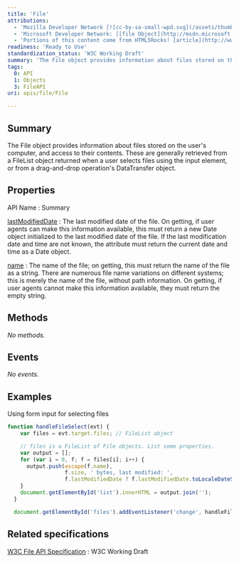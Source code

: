 ```yaml
---
title: 'File'
attributions:
  - 'Mozilla Developer Network [![cc-by-sa-small-wpd.svg](/assets/thumb/8/8c/cc-by-sa-small-wpd.svg/120px-cc-by-sa-small-wpd.svg.png)](http://creativecommons.org/licenses/by-sa/3.0/us/): [[File](https://developer.mozilla.org/en-US/docs/Web/API/File) Article]'
  - 'Microsoft Developer Network: [[file Object](http://msdn.microsoft.com/en-us/library/ie/hh772305(v=vs.85).aspx) Article]'
  - 'Portions of this content come from HTML5Rocks! [article](http://www.html5rocks.com/en/tutorials/file/dndfiles/)'
readiness: 'Ready to Use'
standardization_status: 'W3C Working Draft'
summary: 'The File object provides information about files stored on the user''s computer, and access to their contents. These are generally retrieved from a FileList object returned when a user selects files using the input element, or from a drag-and-drop operation''s DataTransfer object.'
tags:
  0: API
  1: Objects
  3: FileAPI
uri: apis/file/File

---
```

## Summary

The File object provides information about files stored on the user's computer, and access to their contents. These are generally retrieved from a FileList object returned when a user selects files using the input element, or from a drag-and-drop operation's DataTransfer object.

## Properties

API Name
:   Summary

[lastModifiedDate](/apis/file/File/lastModifiedDate)
:   The last modified date of the file. On getting, if user agents can make this information available, this must return a new Date object initialized to the last modified date of the file. If the last modification date and time are not known, the attribute must return the current date and time as a Date object.

[name](/apis/file/File/name)
:   The name of the file; on getting, this must return the name of the file as a string. There are numerous file name variations on different systems; this is merely the name of the file, without path information. On getting, if user agents cannot make this information available, they must return the empty string.

## Methods

*No methods.*

## Events

*No events.*

## Examples

Using form input for selecting files

``` js
function handleFileSelect(evt) {
    var files = evt.target.files; // FileList object

    // files is a FileList of File objects. List some properties.
    var output = [];
    for (var i = 0, f; f = files[i]; i++) {
      output.push(escape(f.name),
                  f.size, ' bytes, last modified: ',
                  f.lastModifiedDate ? f.lastModifiedDate.toLocaleDateString() : 'n/a');
    }
    document.getElementById('list').innerHTML = output.join('');
  }

  document.getElementById('files').addEventListener('change', handleFileSelect, false);
```

## Related specifications

[W3C File API Specification](http://www.w3.org/TR/FileAPI)
:   W3C Working Draft
